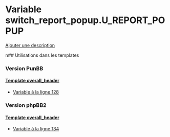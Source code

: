 # Variable switch_report_popup.U_REPORT_POPUP
[Ajouter une description](https://fa-tvars.appspot.com/switch_report_popup.U_REPORT_POPUP)

n## Utilisations dans les templates

### Version PunBB

#### [Template overall_header](punbb/overall_header.md)
* [Variable à la ligne 128](../punbb/overall_header.tpl#L128)

### Version phpBB2

#### [Template overall_header](subsilver/overall_header.md)
* [Variable à la ligne 134](../subsilver/overall_header.tpl#L134)